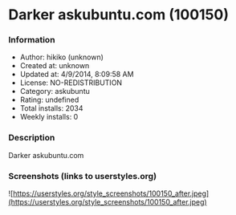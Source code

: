 # Darker askubuntu.com (100150)

### Information
- Author: hikiko (unknown)
- Created at: unknown
- Updated at: 4/9/2014, 8:09:58 AM
- License: NO-REDISTRIBUTION
- Category: askubuntu
- Rating: undefined
- Total installs: 2034
- Weekly installs: 0


### Description
Darker askubuntu.com


### Screenshots (links to userstyles.org)
![https://userstyles.org/style_screenshots/100150_after.jpeg](https://userstyles.org/style_screenshots/100150_after.jpeg)


